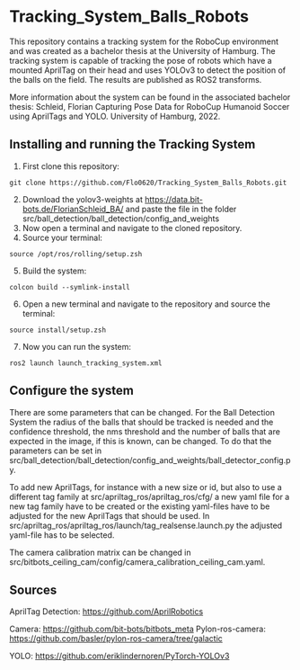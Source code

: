# Tracking_System_Balls_Robots
This repository contains a tracking system for the RoboCup environment and was created as a bachelor thesis at the University of Hamburg. The tracking system is capable of tracking the pose of robots which have a mounted AprilTag on their head and uses YOLOv3 to detect the position of the balls on the field. The results are published as ROS2 transforms.

More information about the system can be found in the associated bachelor thesis:
Schleid, Florian Capturing Pose Data for RoboCup Humanoid Soccer using AprilTags and YOLO. University of Hamburg, 2022.

## Installing and running the Tracking System
1. First clone this repository:
```
git clone https://github.com/Flo0620/Tracking_System_Balls_Robots.git
```
2. Download the yolov3-weights at https://data.bit-bots.de/FlorianSchleid_BA/ and paste the file in the folder src/ball_detection/ball_detection/config_and_weights
3. Now open a terminal and navigate to the cloned repository.
4. Source your terminal:
```
source /opt/ros/rolling/setup.zsh
```
5. Build the system:
```
colcon build --symlink-install
```
6. Open a new terminal and navigate to the repository and source the terminal:
```
source install/setup.zsh
```
7. Now you can run the system:
```
ros2 launch launch_tracking_system.xml
```

## Configure the system
There are some parameters that can be changed. For the Ball Detection System the radius of the balls that should be tracked is needed and the confidence threshold, the nms threshold and the number of balls that are expected in the image, if this is known, can be changed. To do that the parameters can be set in src/ball_detection/ball_detection/config_and_weights/ball_detector_config.py.

To add new AprilTags, for instance with a new size or id, but also to use a different tag family at src/apriltag_ros/apriltag_ros/cfg/ a new yaml file for a new tag family have to be created or the existing yaml-files have to be adjusted for the new AprilTags that should be used.
In src/apriltag_ros/apriltag_ros/launch/tag_realsense.launch.py the adjusted yaml-file has to be selected. 

The camera calibration matrix can be changed in src/bitbots_ceiling_cam/config/camera_calibration_ceiling_cam.yaml.

## Sources
AprilTag Detection: https://github.com/AprilRobotics

Camera: https://github.com/bit-bots/bitbots_meta
Pylon-ros-camera: https://github.com/basler/pylon-ros-camera/tree/galactic

YOLO: https://github.com/eriklindernoren/PyTorch-YOLOv3
